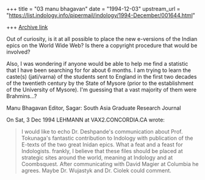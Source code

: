 +++
title = "03 manu bhagavan"
date = "1994-12-03"
upstream_url = "https://list.indology.info/pipermail/indology/1994-December/001644.html"

+++
[Archive link](https://list.indology.info/pipermail/indology/1994-December/001644.html)

Out of curiosity, is it at all possible to place the new e-versions of 
the Indian epics on the World Wide Web?  Is there a copyright procedure 
that would be involved?

Also, I was wondering if anyone would be able to help me find a statistic 
that I have been searching for for about 6 months.  I am trying to learn 
the caste(s) (jati/varna) of the students sent to England in the first two 
decades of the twentieth century by the State of Mysore (prior to the 
establishment of the University of Mysore).  I'm guessing 
that a vast majority of them were Brahmins...? 

Manu Bhagavan
Editor, Sagar: South Asia Graduate Research Journal

On Sat, 3 Dec 1994 LEHMANN at VAX2.CONCORDIA.CA wrote:

> I would like to echo Dr. Deshpande's communication about Prof. Tokunaga's
> fantastic contribution to Indology with publication of the E-texts of the two
> great Inidan epics. What a feat and a feast for Indologists. frankly, I believe
> that these files should be placed at strategic sites around the world, meaning
> at Indology and at Coombsquest. After communicating with David Magier at
> Columbia he agrees. Maybe Dr. Wujastyk and Dr. Ciolek could comment.
>  
> 






